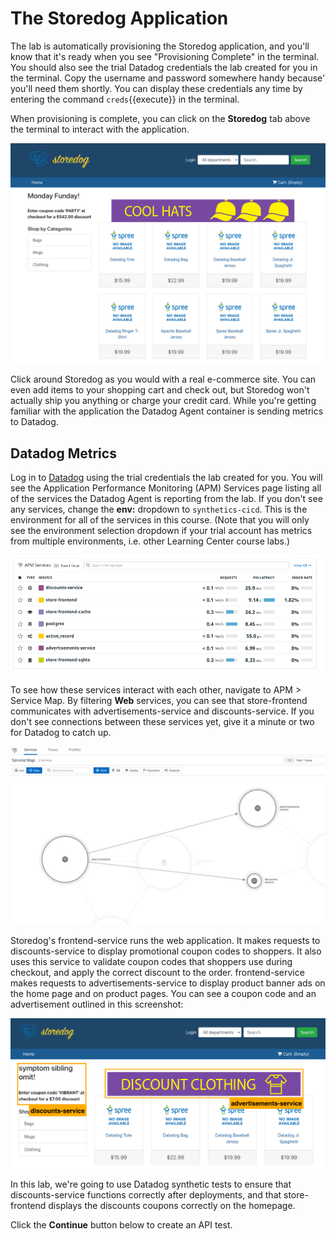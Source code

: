 # The Storedog Application
The lab is automatically provisioning the Storedog application, and you'll know that it's ready when you see "Provisioning Complete" in the terminal. You should also see the trial Datadog credentials the lab created for you in the terminal. Copy the username and password somewhere handy because' you'll need them shortly. You can display these credentials any time by entering the command `creds`{{execute}} in the terminal.

When provisioning is complete, you can click on the **Storedog** tab above the terminal to interact with the application. 

![The StoreDog e-commerce application home page](./assets/storedog.png)

Click around Storedog as you would with a real e-commerce site. You can even add items to your shopping cart and check out, but Storedog won't actually ship you anything or charge your credit card. While you're getting familiar with the application the Datadog Agent container is sending metrics to Datadog.

## Datadog Metrics

Log in to [Datadog](https://app.datadoghq.com) using the trial credentials the lab created for you. You will see the Application Performance Monitoring (APM) Services page listing all of the services the Datadog Agent is reporting from the lab. If you don't see any services, change the **env:** dropdown to `synthetics-cicd`. This is the environment for all of the services in this course. (Note that you will only see the environment selection dropdown if your trial account has metrics from multiple environments, i.e. other Learning Center course labs.)

![Storedog Services](./assets/services.png)

To see how these services interact with each other, navigate to APM > Service Map. By filtering **Web** services, you can see that store-frontend communicates with advertisements-service and discounts-service. If you don't see connections between these services yet, give it a minute or two for Datadog to catch up.

![Storedog Services Map](./assets/services_map.png)

Storedog's frontend-service runs the web application. It makes requests to discounts-service to display promotional coupon codes to shoppers. It also uses this service to validate coupon codes that shoppers use during checkout, and apply the correct discount to the order. frontend-service makes requests to advertisements-service to display product banner ads on the home page and on product pages. You can see a coupon code and an advertisement outlined in this screenshot:

![Storedog coupon code and advertisement](./assets/discount_and_ad.png)

In this lab, we're going to use Datadog synthetic tests to ensure that discounts-service functions correctly after deployments, and that store-frontend displays the discounts coupons correctly on the homepage.

Click the **Continue** button below to create an API test.